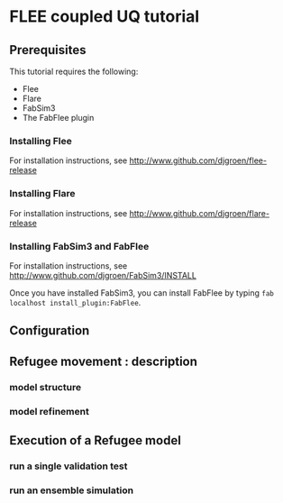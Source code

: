 # FLEE coupled UQ tutorial

## Prerequisites

This tutorial requires the following:
* Flee
* Flare
* FabSim3
* The FabFlee plugin

### Installing Flee

For installation instructions, see http://www.github.com/djgroen/flee-release

### Installing Flare

For installation instructions, see http://www.github.com/djgroen/flare-release

### Installing FabSim3 and FabFlee

For installation instructions, see http://www.github.com/djgroen/FabSim3/INSTALL

Once you have installed FabSim3, you can install FabFlee by typing `fab localhost install_plugin:FabFlee`.

## Configuration

## Refugee movement : description

### model structure

### model refinement


## Execution of a Refugee model

### run a single validation test

### run an ensemble simulation

